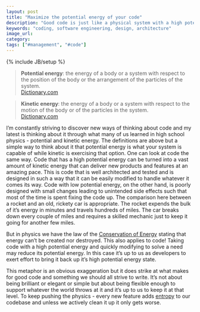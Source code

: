 ```yaml
---
layout: post
title: "Maximize the potential energy of your code"
description: "Good code is just like a physical system with a high potential energy - it can quickly turn into kinetic energy to solve a variety of problems quickly."
keywords: "coding, software engineering, design, architecture"
image_url:
category:
tags: ["#management", "#code"]
---
```

{% include JB/setup %}
<blockquote>
<p>
  <strong>Potential energy</strong>: the energy of a body or a system with respect to the position of the body or the arrangement of the particles of the system.<br/>
  <a href="http://www.dictionary.com/browse/potential-energy">Dictionary.com</a>
</p>
</blockquote>

<blockquote>
<p>
  <strong>Kinetic energy</strong>: the energy of a body or a system with respect to the motion of the body or of the particles in the system.<br/>
  <a href="http://www.dictionary.com/browse/kinetic-energy">Dictionary.com</a>
</p>
</blockquote>

I’m constantly striving to discover new ways of thinking about code and my latest is thinking about it through what many of us learned in high school physics - potential and kinetic energy. The definitions are above but a simple way to think about it that potential energy is what your system is capable of while kinetic is exercising that option. One can look at code the same way. Code that has a high potential energy can be turned into a vast amount of kinetic energy that can deliver new products and features at an amazing pace. This is code that is well architected and tested and is designed in such a way that it can be easily modified to handle whatever it comes its way. Code with low potential energy, on the other hand, is poorly designed with small changes leading to unintended side effects such that most of the time is spent fixing the code up. The comparison here between a rocket and an old, rickety car is appropriate. The rocket expends the bulk of it’s energy in minutes and travels hundreds of miles. The car breaks down every couple of miles and requires a skilled mechanic just to keep it going for another few miles.

But in physics we have the law of the [Conservation of Energy](https://en.wikipedia.org/wiki/Conservation_of_energy) stating that energy can’t be created nor destroyed. This also applies to code! Taking code with a high potential energy and quickly modifying to solve a need may reduce its potential energy. In this case it’s up to us as developers to exert effort to bring it back up it’s high potential energy state.

This metaphor is an obvious exaggeration but it does strike at what makes for good code and something we should all strive to write. It’s not about being brilliant or elegant or simple but about being flexible enough to support whatever the world throws at it and it’s up to us to keep it at that level. To keep pushing the physics - every new feature adds [entropy](https://en.wikipedia.org/wiki/Entropy_(order_and_disorder)) to our codebase and unless we actively clean it up it only gets worse.
